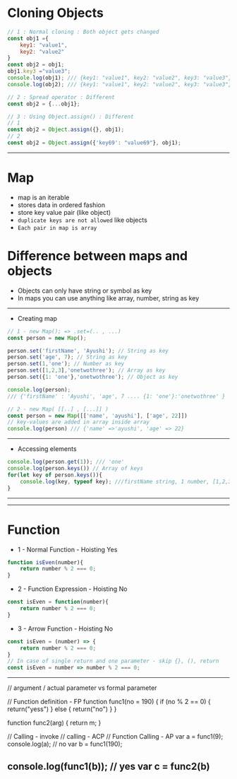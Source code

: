 # Cloning Objects
```js
// 1 : Normal cloning : Both object gets changed
const obj1 ={
    key1: "value1",
    key2: "value2"
}
const obj2 = obj1;
obj1.key3 ="value3";
console.log(obj1); /// {key1: "value1", key2: "value2", key3: "value3"}
console.log(obj2); /// {key1: "value1", key2: "value2", key3: "value3"}

// 2 : Spread operator : Different 
const obj2 = {...obj1};

// 3 : Using Object.assign() : Different
// 1
const obj2 = Object.assign({}, obj1);
// 2
const obj2 = Object.assign({'key69': "value69"}, obj1);
```
---
# Map
* map is an iterable
* stores data in ordered fashion
* store key value pair (like object)
* `duplicate keys are not allowed` like objects
* `Each pair in map is array`

# Difference between maps and objects

* Objects can only have string or symbol as key
* In maps you can use anything like array, number, string as key
---
* Creating map
```js
// 1 - new Map(); => .set=(.. , ...)
const person = new Map();

person.set('firstName', 'Ayushi'); // String as key
person.set('age', 7); // String as key
person.set(1,'one'); // Number as key
person.set([1,2,3],'onetwothree'); // Array as key
person.set({1: 'one'},'onetwothree'); // Object as key

console.log(person); 
/// {'firstName' : 'Ayushi', 'age', 7 .... {1: 'one'}:'onetwothree' }

// 2 - new Map( [[..] , [...]] )
const person = new Map([['name', 'ayushi'], ['age', 22]]) 
// key-values are added in array inside array
console.log(person) /// {'name' =>'ayushi', 'age' => 22}
```
---
* Accessing elements
```js
console.log(person.get(1)); /// 'one'
console.log(person.keys()) // Array of keys
for(let key of person.keys()){
    console.log(key, typeof key); ///firstName string, 1 number, [1,2,3] object
}
```
---
---
# Function
* 1 - Normal Function - Hoisting Yes
```js
function isEven(number){
    return number % 2 === 0;
}
```
* 2 - Function Expression - Hoisting No
```js
const isEven = function(number){
    return number % 2 === 0;
}
```
* 3 - Arrow Function - Hoisting No
```js
const isEven = (number) => {
    return number % 2 === 0;
}
// In case of single return and one parameter - skip {}, (), return
const isEven = number => number % 2 === 0;
```
---
// argument / actual parameter vs  formal parameter

//  Function definition - FP
function func1(no = 190) {
  if (no % 2 == 0) {
      return("yess")
    } else {
      return("no")
    }
}

function func2(arg) {
  return m;
}

// Calling - invoke
// calling - ACP 
// Function Calling - AP
var a = func1(9);
console.log(a); // no
var b = func1(190);

console.log(func1(b)); // yes
var c = func2(b)
---
